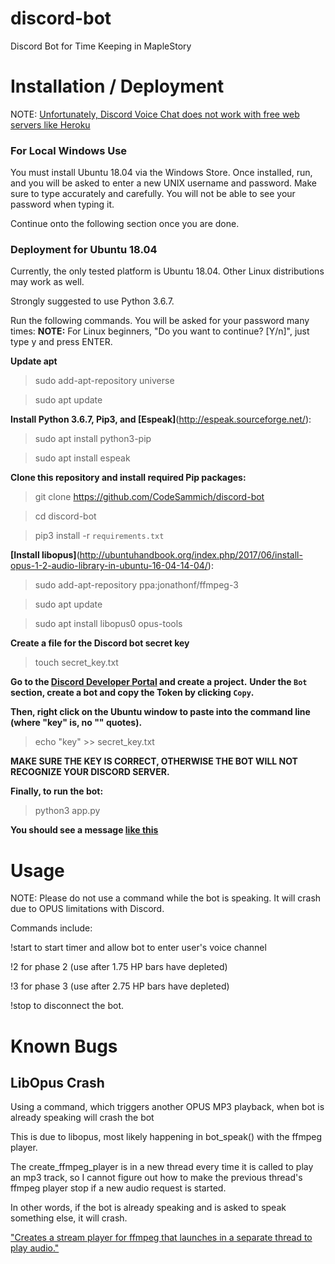 # discord-bot
Discord Bot for Time Keeping in MapleStory

# Installation / Deployment
NOTE: [Unfortunately, Discord Voice Chat does not work with free web servers like Heroku](https://stackoverflow.com/questions/53074580/discord-py-opus-heroku-issues)

### For Local Windows Use
You must install Ubuntu 18.04 via the Windows Store. Once installed, run, and you will be asked to enter a new UNIX username and password. Make sure to type accurately and carefully. You will not be able to see your password when typing it.

Continue onto the following section once you are done.

### Deployment for Ubuntu 18.04
Currently, the only tested platform is Ubuntu 18.04. Other Linux distributions may work as well.

Strongly suggested to use Python 3.6.7.

Run the following commands. You will be asked for your password many times:
**NOTE:** For Linux beginners, "Do you want to continue? [Y/n]", just type y and press ENTER.

**Update apt**

> sudo add-apt-repository universe

> sudo apt update

**Install Python 3.6.7, Pip3, and [Espeak]**(http://espeak.sourceforge.net/):

> sudo apt install python3-pip

> sudo apt install espeak

**Clone this repository and install required Pip packages:**

> git clone https://github.com/CodeSammich/discord-bot

> cd discord-bot

> pip3 install -r `requirements.txt`

**[Install libopus]**(http://ubuntuhandbook.org/index.php/2017/06/install-opus-1-2-audio-library-in-ubuntu-16-04-14-04/):
> sudo add-apt-repository ppa:jonathonf/ffmpeg-3

> sudo apt update

> sudo apt install libopus0 opus-tools

**Create a file for the Discord bot secret key**

> touch secret_key.txt

**Go to the [Discord Developer Portal](https://discordapp.com/developers/applications/) and create a project.**
**Under the `Bot` section, create a bot and copy the Token by clicking `Copy`.**

**Then, right click on the Ubuntu window to paste into the command line (where "key" is, no "" quotes).**
  
> echo "key" >> secret_key.txt

**MAKE SURE THE KEY IS CORRECT, OTHERWISE THE BOT WILL NOT RECOGNIZE YOUR DISCORD SERVER.**

**Finally, to run the bot:**

> python3 app.py

**You should see a message [like this](http://prntscr.com/n4yrzt)**

# Usage
NOTE: Please do not use a command while the bot is speaking. It will crash due to OPUS limitations with Discord.

Commands include:

!start to start timer and allow bot to enter user's voice channel

!2 for phase 2 (use after 1.75 HP bars have depleted)

!3 for phase 3 (use after 2.75 HP bars have depleted)

!stop to disconnect the bot.

# Known Bugs
## LibOpus Crash
Using a command, which triggers another OPUS MP3 playback, when bot is already speaking will crash the bot

This is due to libopus, most likely happening in bot_speak() with the ffmpeg player.

The create_ffmpeg_player is in a new thread every time it is called to play an mp3 track, so I cannot figure out
how to make the previous thread's ffmpeg player stop if a new audio request is started.

In other words, if the bot is already speaking and is asked to speak something else, it will crash.

["Creates a stream player for ffmpeg that launches in a separate thread to play audio."](https://discordpy.readthedocs.io/en/latest/api.html#discord.VoiceClient.create_ffmpeg_player)

